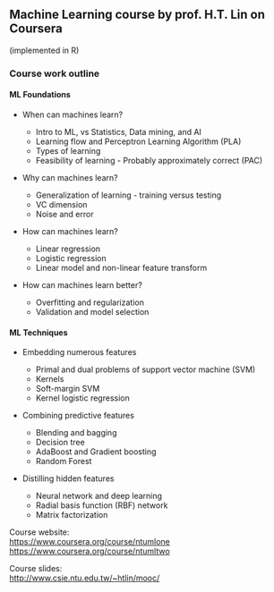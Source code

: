 ## Machine Learning course by prof. H.T. Lin on Coursera
(implemented in R)
### Course work outline


#### ML Foundations

* When can machines learn?
  - Intro to ML, vs Statistics, Data mining, and AI
  - Learning flow and Perceptron Learning Algorithm (PLA)
  - Types of learning
  - Feasibility of learning - Probably approximately correct (PAC)

* Why can machines learn?
  - Generalization of learning - training versus testing
  - VC dimension
  - Noise and error

* How can machines learn?
  - Linear regression
  - Logistic regression
  - Linear model and non-linear feature transform

* How can machines learn better?
  - Overfitting and regularization
  - Validation and model selection

#### ML Techniques

* Embedding numerous features
  - Primal and dual problems of support vector machine (SVM)
  - Kernels
  - Soft-margin SVM
  - Kernel logistic regression

* Combining predictive features
  - Blending and bagging
  - Decision tree
  - AdaBoost and Gradient boosting
  - Random Forest

* Distilling hidden features
  - Neural network and deep learning
  - Radial basis function (RBF) network
  - Matrix factorization


Course website:  
https://www.coursera.org/course/ntumlone  
https://www.coursera.org/course/ntumltwo

Course slides:  
http://www.csie.ntu.edu.tw/~htlin/mooc/


